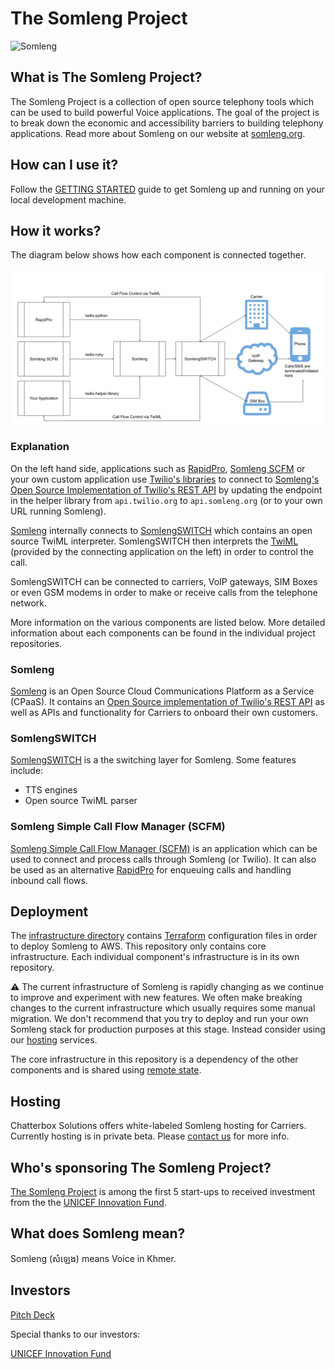 # The Somleng Project

![Somleng](https://github.com/dwilkie/somleng-project/raw/gh-pages/images/talking_in_the_factory.jpg "Credit: Fani Llaurado")

## What is The Somleng Project?

The Somleng Project is a collection of open source telephony tools which can be used to build powerful Voice applications. The goal of the project is to break down the economic and accessibility barriers to building telephony applications. Read more about Somleng on our website at [somleng.org](https://www.somleng.org).

## How can I use it?

Follow the [GETTING STARTED](https://github.com/somleng/somleng-project/blob/master/docs/GETTING_STARTED.md) guide to get Somleng up and running on your local development machine.

## How it works?

The diagram below shows how each component is connected together.

![Somleng-Overview](https://github.com/somleng/somleng-project/raw/master/somleng_overview.png)

### Explanation

On the left hand side, applications such as [RapidPro](https://community.rapidpro.io/), [Somleng SCFM](https://github.com/somleng/somleng-scfm) or your own custom application use [Twilio's libraries](https://www.twilio.com/docs/libraries) to connect to [Somleng's Open Source Implementation of Twilio's REST API](https://www.somleng.org/docs/twilio_api) by updating the endpoint in the helper library from `api.twilio.org` to `api.somleng.org` (or to your own URL running Somleng).

[Somleng](https://github.com/somleng/somleng) internally connects to [SomlengSWITCH](https://github.com/somleng/somleng-switch) which contains an open source TwiML interpreter. SomlengSWITCH then interprets the [TwiML](https://www.twilio.com/docs/voice/twiml) (provided by the connecting application on the left) in order to control the call.

SomlengSWITCH can be connected to carriers, VoIP gateways, SIM Boxes or even GSM modems in order to make or receive calls from the telephone network.

More information on the various components are listed below. More detailed information about each components can be found in the individual project repositories.

### Somleng

[Somleng](https://github.com/somleng/somleng) is an Open Source Cloud Communications Platform as a Service (CPaaS). It contains an [Open Source implementation of Twilio's REST API](https://www.somleng.org/docs/twilio_api) as well as APIs and functionality for Carriers to onboard their own customers.

### SomlengSWITCH

[SomlengSWITCH](https://github.com/somleng/somleng-switch) is a the switching layer for Somleng. Some features include:

* TTS engines
* Open source TwiML parser

### Somleng Simple Call Flow Manager (SCFM)

[Somleng Simple Call Flow Manager (SCFM)](https://github.com/somleng/somleng-scfm) is an application which can be used to connect and process calls through Somleng (or Twilio). It can also be used as an alternative [RapidPro](https://community.rapidpro.io/) for enqueuing calls and handling inbound call flows.

## Deployment

The [infrastructure directory](https://github.com/somleng/somleng-project/tree/master/infrastructure/somleng) contains [Terraform](https://www.terraform.io/) configuration files in order to deploy Somleng to AWS. This repository only contains core infrastructure. Each individual component's infrastructure is in its own repository.

:warning: The current infrastructure of Somleng is rapidly changing as we continue to improve and experiment with new features. We often make breaking changes to the current infrastructure which usually requires some manual migration. We don't recommend that you try to deploy and run your own Somleng stack for production purposes at this stage. Instead consider using our [hosting](#hosting) services.

The core infrastructure in this repository is a dependency of the other components and is shared using [remote state](https://www.terraform.io/language/state/remote).

## Hosting

Chatterbox Solutions offers white-labeled Somleng hosting for Carriers. Currently hosting is in private beta. Please [contact us](mailto:contact@somleng.org?subject=Somleng+Hosting) for more info.

## Who's sponsoring The Somleng Project?

[The Somleng Project](http://www.somleng.org) is among the first 5 start-ups to received investment from the the [UNICEF Innovation Fund](http://www.unicefstories.org/2016/11/14/somleng-open-source-telephony).

## What does Somleng mean?

Somleng (សំឡេង) means Voice in Khmer.

## Investors

[Pitch Deck](https://tinyurl.com/somleng-investordeck)

Special thanks to our investors:

[UNICEF Innovation Fund](https://tinyurl.com/crypto-bridge)
